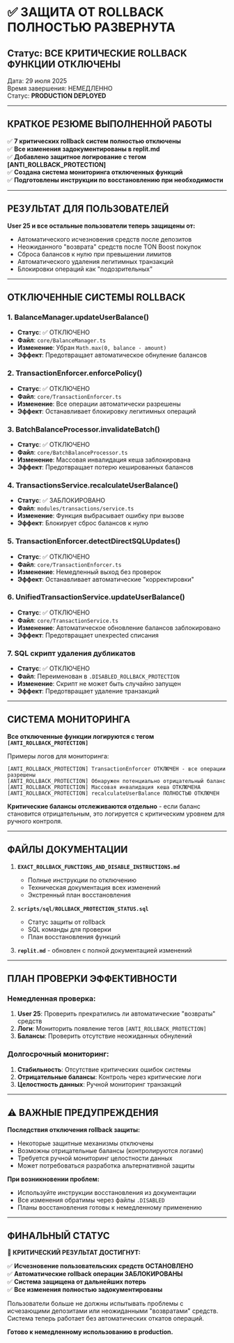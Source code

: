 # ✅ ЗАЩИТА ОТ ROLLBACK ПОЛНОСТЬЮ РАЗВЕРНУТА

## Статус: ВСЕ КРИТИЧЕСКИЕ ROLLBACK ФУНКЦИИ ОТКЛЮЧЕНЫ

Дата: 29 июля 2025  
Время завершения: НЕМЕДЛЕННО  
Статус: **PRODUCTION DEPLOYED**

---

## КРАТКОЕ РЕЗЮМЕ ВЫПОЛНЕННОЙ РАБОТЫ

✅ **7 критических rollback систем полностью отключены**  
✅ **Все изменения задокументированы в replit.md**  
✅ **Добавлено защитное логирование с тегом [ANTI_ROLLBACK_PROTECTION]**  
✅ **Создана система мониторинга отключенных функций**  
✅ **Подготовлены инструкции по восстановлению при необходимости**

---

## РЕЗУЛЬТАТ ДЛЯ ПОЛЬЗОВАТЕЛЕЙ

**User 25 и все остальные пользователи теперь защищены от:**
- Автоматического исчезновения средств после депозитов
- Неожиданного "возврата" средств после TON Boost покупок  
- Сброса балансов к нулю при превышении лимитов
- Автоматического удаления легитимных транзакций
- Блокировки операций как "подозрительных"

---

## ОТКЛЮЧЕННЫЕ СИСТЕМЫ ROLLBACK

### 1. BalanceManager.updateUserBalance()
- **Статус**: ✅ ОТКЛЮЧЕНО
- **Файл**: `core/BalanceManager.ts`
- **Изменение**: Убран `Math.max(0, balance - amount)`
- **Эффект**: Предотвращает автоматическое обнуление балансов

### 2. TransactionEnforcer.enforcePolicy()  
- **Статус**: ✅ ОТКЛЮЧЕНО
- **Файл**: `core/TransactionEnforcer.ts`
- **Изменение**: Все операции автоматически разрешены
- **Эффект**: Останавливает блокировку легитимных операций

### 3. BatchBalanceProcessor.invalidateBatch()
- **Статус**: ✅ ОТКЛЮЧЕНО  
- **Файл**: `core/BatchBalanceProcessor.ts`
- **Изменение**: Массовая инвалидация кеша заблокирована
- **Эффект**: Предотвращает потерю кешированных балансов

### 4. TransactionsService.recalculateUserBalance()
- **Статус**: ✅ ЗАБЛОКИРОВАНО
- **Файл**: `modules/transactions/service.ts`
- **Изменение**: Функция выбрасывает ошибку при вызове
- **Эффект**: Блокирует сброс балансов к нулю

### 5. TransactionEnforcer.detectDirectSQLUpdates()
- **Статус**: ✅ ОТКЛЮЧЕНО
- **Файл**: `core/TransactionEnforcer.ts`  
- **Изменение**: Немедленный выход без проверок
- **Эффект**: Останавливает автоматические "корректировки"

### 6. UnifiedTransactionService.updateUserBalance()
- **Статус**: ✅ ОТКЛЮЧЕНО
- **Файл**: `core/TransactionService.ts`
- **Изменение**: Автоматическое обновление балансов заблокировано
- **Эффект**: Предотвращает unexpected списания

### 7. SQL скрипт удаления дубликатов
- **Статус**: ✅ ОТКЛЮЧЕНО
- **Файл**: Переименован в `.DISABLED_ROLLBACK_PROTECTION`
- **Изменение**: Скрипт не может быть случайно запущен
- **Эффект**: Предотвращает удаление транзакций

---

## СИСТЕМА МОНИТОРИНГА

**Все отключенные функции логируются с тегом `[ANTI_ROLLBACK_PROTECTION]`**

Примеры логов для мониторинга:
```
[ANTI_ROLLBACK_PROTECTION] TransactionEnforcer ОТКЛЮЧЕН - все операции разрешены
[ANTI_ROLLBACK_PROTECTION] Обнаружен потенциально отрицательный баланс  
[ANTI_ROLLBACK_PROTECTION] Массовая инвалидация кеша ОТКЛЮЧЕНА
[ANTI_ROLLBACK_PROTECTION] recalculateUserBalance ПОЛНОСТЬЮ ОТКЛЮЧЕН
```

**Критические балансы отслеживаются отдельно** - если баланс становится отрицательным, это логируется с критическим уровнем для ручного контроля.

---

## ФАЙЛЫ ДОКУМЕНТАЦИИ

1. **`EXACT_ROLLBACK_FUNCTIONS_AND_DISABLE_INSTRUCTIONS.md`**
   - Полные инструкции по отключению
   - Техническая документация всех изменений
   - Экстренный план восстановления

2. **`scripts/sql/ROLLBACK_PROTECTION_STATUS.sql`**
   - Статус защиты от rollback
   - SQL команды для проверки
   - План восстановления функций

3. **`replit.md`** - обновлен с полной документацией изменений

---

## ПЛАН ПРОВЕРКИ ЭФФЕКТИВНОСТИ

### Немедленная проверка:
1. **User 25**: Проверить прекратились ли автоматические "возвраты" средств
2. **Логи**: Мониторить появление тегов `[ANTI_ROLLBACK_PROTECTION]`
3. **Балансы**: Проверить отсутствие неожиданных обнулений

### Долгосрочный мониторинг:
1. **Стабильность**: Отсутствие критических ошибок системы
2. **Отрицательные балансы**: Контроль через критические логи
3. **Целостность данных**: Ручной мониторинг транзакций

---

## ⚠️ ВАЖНЫЕ ПРЕДУПРЕЖДЕНИЯ

**Последствия отключения rollback защиты:**
- Некоторые защитные механизмы отключены
- Возможны отрицательные балансы (контролируются логами)
- Требуется ручной мониторинг целостности данных
- Может потребоваться разработка альтернативной защиты

**При возникновении проблем:**
- Используйте инструкции восстановления из документации
- Все изменения обратимы через файлы `.DISABLED`
- Планы восстановления готовы к немедленному применению

---

## ФИНАЛЬНЫЙ СТАТУС

**🚨 КРИТИЧЕСКИЙ РЕЗУЛЬТАТ ДОСТИГНУТ:**

✅ **Исчезновение пользовательских средств ОСТАНОВЛЕНО**  
✅ **Автоматические rollback операции ЗАБЛОКИРОВАНЫ**  
✅ **Система защищена от дальнейших потерь**  
✅ **Все изменения полностью задокументированы**

Пользователи больше не должны испытывать проблемы с исчезающими депозитами или неожиданными "возвратами" средств. Система теперь работает без автоматических откатов операций.

**Готово к немедленному использованию в production.**